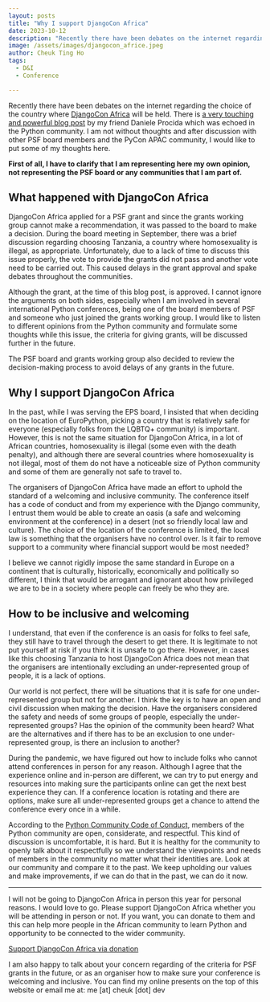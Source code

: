 ```yaml
---
layout: posts
title: "Why I support DjangoCon Africa"
date: 2023-10-12
description: "Recently there have been debates on the internet regarding the choice of the country where DjangoCon Africa will be held. There is a very touching and powerful blog posts by my friend Daniele Procida which was echoed in the Python community. I am not without thoughts and after discussion with other PSF board members and the PyCon APAC community, I would like to put some of my thoughts here."
image: /assets/images/djangocon_africe.jpeg
author: Cheuk Ting Ho
tags:
  - D&I
  - Conference

---
```


Recently there have been debates on the internet regarding the choice of the country where [DjangoCon Africa](https://2023.djangocon.africa/) will be held. There is [a very touching and powerful blog post](https://vurt.eu/articles/on-safety/) by my friend Daniele Procida which was echoed in the Python community. I am not without thoughts and after discussion with other PSF board members and the PyCon APAC community, I would like to put some of my thoughts here.

**First of all, I have to clarify that I am representing here my own opinion, not representing the PSF board or any communities that I am part of.**

## What happened with DjangoCon Africa

DjangoCon Africa applied for a PSF grant and since the grants working group cannot make a recommendation, it was passed to the board to make a decision. During the board meeting in September, there was a brief discussion regarding choosing Tanzania, a country where homosexuality is illegal, as appropriate. Unfortunately, due to a lack of time to discuss this issue properly, the vote to provide the grants did not pass and another vote need to be carried out. This caused delays in the grant approval and spake debates throughout the communities.

Although the grant, at the time of this blog post, is approved. I cannot ignore the arguments on both sides, especially when I am involved in several international Python conferences, being one of the board members of PSF and someone who just joined the grants working group. I would like to listen to different opinions from the Python community and formulate some thoughts while this issue, the criteria for giving grants, will be discussed further in the future.

The PSF board and grants working group also decided to review the decision-making process to avoid delays of any grants in the future.

## Why I support DjangoCon Africa

In the past, while I was serving the EPS board, I insisted that when deciding on the location of EuroPython, picking a country that is relatively safe for everyone (especially folks from the LQBTQ+ community) is important. However, this is not the same situation for DjangoCon Africa, in a lot of African countries, homosexuality is illegal (some even with the death penalty), and although there are several countries where homosexuality is not illegal, most of them do not have a noticeable size of Python community and some of them are generally not safe to travel to.

The organisers of DjangoCon Africa have made an effort to uphold the standard of a welcoming and inclusive community. The conference itself has a code of conduct and from my experience with the Django community, I entrust them would be able to create an oasis (a safe and welcoming environment at the conference) in a desert (not so friendly local law and culture). The choice of the location of the conference is limited, the local law is something that the organisers have no control over. Is it fair to remove support to a community where financial support would be most needed?

I believe we cannot rigidly impose the same standard in Europe on a continent that is culturally, historically, economically and politically so different, I think that would be arrogant and ignorant about how privileged we are to be in a society where people can freely be who they are.

## How to be inclusive and welcoming

I understand, that even if the conference is an oasis for folks to feel safe, they still have to travel through the desert to get there. It is legitimate to not put yourself at risk if you think it is unsafe to go there. However, in cases like this choosing Tanzania to host DjangoCon Africa does not mean that the organisers are intentionally excluding an under-represented group of people, it is a lack of options.

Our world is not perfect, there will be situations that it is safe for one under-represented group but not for another. I think the key is to have an open and civil discussion when making the decision. Have the organisers considered the safety and needs of some groups of people, especially the under-represented groups? Has the opinion of the community been heard? What are the alternatives and if there has to be an exclusion to one under-represented group, is there an inclusion to another?

During the pandemic, we have figured out how to include folks who cannot attend conferences in person for any reason. Although I agree that the experience online and in-person are different, we can try to put energy and resources into making sure the participants online can get the next best experience they can. If a conference location is rotating and there are options, make sure all under-represented groups get a chance to attend the conference every once in a while.

According to the [Python Community Code of Conduct](https://www.python.org/psf/conduct/), members of the Python community are open, considerate, and respectful. This kind of discussion is uncomfortable, it is hard. But it is healthy for the community to openly talk about it respectfully so we understand the viewpoints and needs of members in the community no matter what their identities are. Look at our community and compare it to the past. We keep upholding our values and make improvements, if we can do that in the past, we can do it now.

---

I will not be going to DjangoCon Africa in person this year for personal reasons. I would love to go. Please support DjangoCon Africa whether you will be attending in person or not. If you want, you can donate to them and this can help more people in the African community to learn Python and opportunity to be connected to the wider community.

[Support DjangoCon Africa via donation](https://2023.djangocon.africa/donate/)

I am also happy to talk about your concern regarding of the criteria for  PSF grants in the future, or as an organiser how to make sure your conference is welcoming and inclusive. You can find my online presents on the top of this website or email me at: me [at] cheuk [dot] dev
